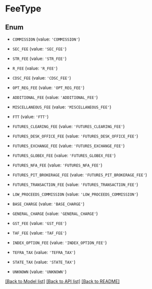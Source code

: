 # FeeType


## Enum

* `COMMISSION` (value: `'COMMISSION'`)

* `SEC_FEE` (value: `'SEC_FEE'`)

* `STR_FEE` (value: `'STR_FEE'`)

* `R_FEE` (value: `'R_FEE'`)

* `CDSC_FEE` (value: `'CDSC_FEE'`)

* `OPT_REG_FEE` (value: `'OPT_REG_FEE'`)

* `ADDITIONAL_FEE` (value: `'ADDITIONAL_FEE'`)

* `MISCELLANEOUS_FEE` (value: `'MISCELLANEOUS_FEE'`)

* `FTT` (value: `'FTT'`)

* `FUTURES_CLEARING_FEE` (value: `'FUTURES_CLEARING_FEE'`)

* `FUTURES_DESK_OFFICE_FEE` (value: `'FUTURES_DESK_OFFICE_FEE'`)

* `FUTURES_EXCHANGE_FEE` (value: `'FUTURES_EXCHANGE_FEE'`)

* `FUTURES_GLOBEX_FEE` (value: `'FUTURES_GLOBEX_FEE'`)

* `FUTURES_NFA_FEE` (value: `'FUTURES_NFA_FEE'`)

* `FUTURES_PIT_BROKERAGE_FEE` (value: `'FUTURES_PIT_BROKERAGE_FEE'`)

* `FUTURES_TRANSACTION_FEE` (value: `'FUTURES_TRANSACTION_FEE'`)

* `LOW_PROCEEDS_COMMISSION` (value: `'LOW_PROCEEDS_COMMISSION'`)

* `BASE_CHARGE` (value: `'BASE_CHARGE'`)

* `GENERAL_CHARGE` (value: `'GENERAL_CHARGE'`)

* `GST_FEE` (value: `'GST_FEE'`)

* `TAF_FEE` (value: `'TAF_FEE'`)

* `INDEX_OPTION_FEE` (value: `'INDEX_OPTION_FEE'`)

* `TEFRA_TAX` (value: `'TEFRA_TAX'`)

* `STATE_TAX` (value: `'STATE_TAX'`)

* `UNKNOWN` (value: `'UNKNOWN'`)

[[Back to Model list]](../README.md#documentation-for-models) [[Back to API list]](../README.md#documentation-for-api-endpoints) [[Back to README]](../README.md)


